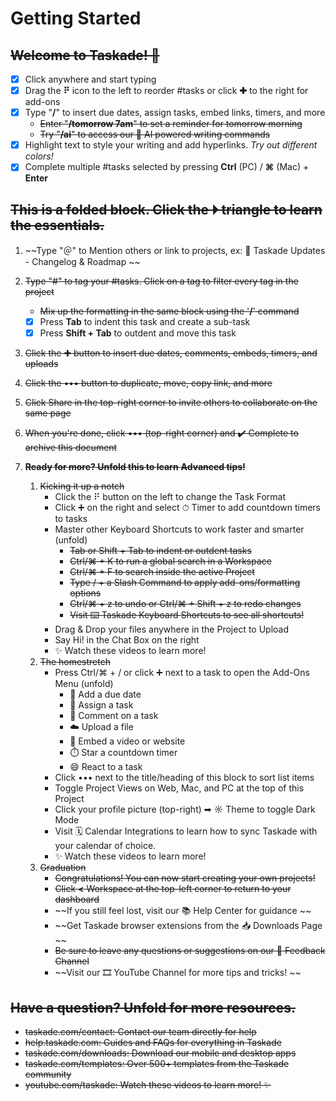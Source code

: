 # Getting Started

## ~~Welcome to Taskade! 👋~~

- [x] Click anywhere and start typing
- [x] Drag the **⠟** icon to the left to reorder #tasks or click **✚** to the right for add-ons
- [x] Type "**/**" to insert due dates, assign tasks, embed links, timers, and more
  - ~~Enter "**/tomorrow 7am**" to set a reminder for tomorrow morning~~
  - ~~Try "**/ai**" to access our 🤖 AI powered writing commands~~
- [x] Highlight text to style your writing and add hyperlinks. *Try* *out* *different* *colors!*
- [x] Complete multiple #tasks selected by pressing **Ctrl** (PC) / **⌘** (Mac) + **Enter**

## ~~This is a folded block. Click the ⏵ triangle to learn the essentials.~~

1. ~~Type "＠" to Mention others or link to projects, ex:  🚀 Taskade Updates - Changelog & Roadmap ~~
2. ~~Type "#" to tag your #tasks. Click on a tag to filter every tag in the project~~
   - ~~Mix up the formatting in the same block using the  '**/**' command~~

   <!---->

   - [x] Press **Tab** to indent this task and create a sub-task  

   <!---->

   - [x] Press **Shift + Tab** to outdent and move this task  
3. ~~Click the ✚ button to insert due dates, comments, embeds, timers, and uploads~~
4. ~~Click the ••• button to duplicate, move, copy link, and more~~
5. ~~Click Share in the top-right corner to invite others to collaborate on the same page~~
6. ~~When you're done, click ••• (top-right corner) and ✔️ Complete to archive this document~~
7. ~~**Ready for more? Unfold this to learn** **Advanced tips!**~~
   1. ~~Kicking it up a notch~~
      - Click the ⠟ button on the left to change the Task Format
      - Click ➕ on the right and select ⏱ Timer to add countdown timers to tasks
      - Master other Keyboard Shortcuts to work faster and smarter (unfold)
        - ~~Tab or Shift + Tab to indent or outdent tasks~~
        - ~~Ctrl/⌘ + K to run a global search in a Workspace~~
        - ~~Ctrl/⌘ + F to search inside the active Project~~
        - ~~Type / + a Slash Command to apply add-ons/formatting options~~
        - ~~Ctrl/⌘ + z to undo or Ctrl/⌘ + Shift + z to redo changes~~
        - ~~Visit ⌨️ Taskade Keyboard Shortcuts to see all shortcuts!~~
      - Drag & Drop your files anywhere in the Project to Upload
      - Say Hi! in the Chat Box on the right
      - ✨ Watch these videos to learn more! 
   2. ~~The homestretch~~
      - Press Ctrl/⌘ + / or click ➕ next to a task to open the Add-Ons Menu (unfold)
        - 📅 Add a due date
        - 👤 Assign a task
        - 💬 Comment on a task
        - ☁️ Upload a file
        - 🔗  Embed a video or website
        - ⏱️ Star a countdown timer
        - 😄 React to a task
      - Click ••• next to the title/heading of this block to sort list items
      - Toggle Project Views on Web, Mac, and PC at the top of this Project
      - Click your profile picture (top-right) ➡ ☼ Theme to toggle Dark Mode
      - Visit 🗓 Calendar Integrations to learn how to sync Taskade with your calendar of choice.
      - ✨ Watch these videos to learn more!
   3. ~~Graduation~~
      - ~~Congratulations! You can now start creating your own projects!~~
      - ~~Click **<** Workspace  at the top-left corner to return to your dashboard~~
      - ~~If you still feel lost, visit our 📚 Help Center for guidance ~~
      - ~~Get Taskade browser extensions from the 📥 Downloads Page ~~
      - ~~Be sure to leave any questions or suggestions on our 📣 Feedback Channel~~
      - ~~Visit our 🎞 YouTube Channel for more tips and tricks! ~~

## ~~Have a question? Unfold for more resources.~~

- ~~taskade.com/contact: Contact our team directly for help~~
- ~~help.taskade.com:  Guides and FAQs for everything in Taskade~~
- ~~taskade.com/downloads: Download our mobile and desktop apps~~
- ~~taskade.com/templates: Over 500+ templates from the Taskade community~~
- ~~youtube.com/taskade:   Watch these videos to learn more! ✨~~
